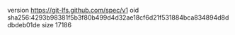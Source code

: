 version https://git-lfs.github.com/spec/v1
oid sha256:4293b98381f5b3f80b499d4d32ae18cf6d21f531884bca834894d8ddbdeb01de
size 17186

